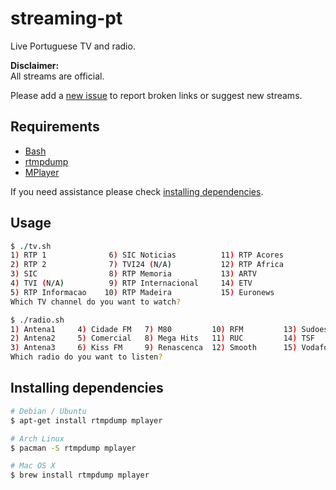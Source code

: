 streaming-pt
============

Live Portuguese TV and radio.

**Disclaimer:**  
All streams are official.

Please add a [new issue](https://github.com/marmelo/streaming-pt/issues) to report broken links or suggest new streams.


Requirements
-----

- [Bash](https://www.gnu.org/software/bash/)
- [rtmpdump](https://rtmpdump.mplayerhq.hu/)
- [MPlayer](http://www.mplayerhq.hu/)

If you need assistance please check [installing dependencies](#installing-dependencies).


Usage
-----

```bash
$ ./tv.sh 
1) RTP 1              6) SIC Noticias          11) RTP Acores
2) RTP 2              7) TVI24 (N/A)           12) RTP Africa
3) SIC                8) RTP Memoria           13) ARTV
4) TVI (N/A)          9) RTP Internacional     14) ETV
5) RTP Informacao    10) RTP Madeira           15) Euronews
Which TV channel do you want to watch?
```

```bash
$ ./radio.sh
1) Antena1     4) Cidade FM   7) M80         10) RFM         13) Sudoeste
2) Antena2     5) Comercial   8) Mega Hits   11) RUC         14) TSF
3) Antena3     6) Kiss FM     9) Renascenca  12) Smooth      15) Vodafone
Which radio do you want to listen? 
```


Installing dependencies
-----

```bash
# Debian / Ubuntu
$ apt-get install rtmpdump mplayer
```

```bash
# Arch Linux
$ pacman -S rtmpdump mplayer
```

```bash
# Mac OS X
$ brew install rtmpdump mplayer
```
